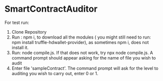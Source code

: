 # SmartContractAuditor

For test run:
1) Clone Repository 
2) Run : npm i, to download all the modules ( you might still need to run: npm install truffle-hdwallet-provider), as sometimes npm i, does not install it.
3) Run: node compile.js. If that does not work, try npx node compile.js. A command prompt should appear asking for the name of file you wish to audit
4) Enter file 'sampleContract'. The command prompt will ask for the level to auditing you wish to carry out, enter 0 or 1.

